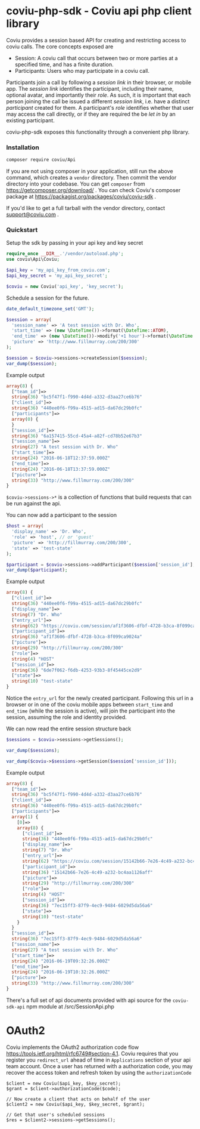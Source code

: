 coviu-php-sdk - Coviu api php client library
============================================


Coviu provides a session based API for creating and restricting access to coviu calls. The core concepts exposed are

* Session: A coviu call that occurs between two or more parties at a specified time, and has a finite duration.
* Participants: Users who may participate in a coviu call.

Participants join a call by following a _session link_ in their browser, or mobile app. The _session link_
identifies the participant, including their name, optional avatar, and importantly their _role_. As such,
it is important that each person joining the call be issued a different _session link_, i.e. have a distinct
_participant_ created for them. A participant's _role_ identifies whether that user may access the call directly,
or if they are required the be _let in_ by an existing participant.

coviu-php-sdk exposes this functionality through a convenient php library.


### Installation

```bash
composer require coviu/Api
```

If you are not using composer in your application, still run the above command, which creates a `vendor` directory. Then commit the vendor directory into your codebase. You can get `composer` from https://getcomposer.org/download/ . You can check Coviu's composer package at https://packagist.org/packages/coviu/coviu-sdk .

If you'd like to get a full tarball with the vendor directory, contact support@coviu.com .

### Quickstart

Setup the sdk by passing in your api key and key secret

```php
require_once __DIR__.'/vendor/autoload.php';
use coviu\Api\Coviu;

$api_key = 'my_api_key_from_coviu.com';
$api_key_secret = 'my_api_key_secret';

$coviu = new Coviu('api_key', 'key_secret');
```

Schedule a session for the future.

```php
date_default_timezone_set('GMT');

$session = array(
  'session_name' => 'A test session with Dr. Who',
  'start_time' => (new \DateTime())->format(\DateTime::ATOM),
  'end_time' => (new \DateTime())->modify('+1 hour')->format(\DateTime::ATOM),
  'picture' => 'http://www.fillmurray.com/200/300'
);

$session = $coviu->sessions->createSession($session);
var_dump($session);

```

Example output
```php
array(8) {
  ["team_id"]=>
  string(36) "bc5f47f1-f990-4d4d-a332-d3aa27ce6b76"
  ["client_id"]=>
  string(36) "440ee0f6-f99a-4515-ad15-da67dc29b0fc"
  ["participants"]=>
  array(0) {
  }
  ["session_id"]=>
  string(36) "6a157415-55cd-45a4-a82f-cd78b52e67b3"
  ["session_name"]=>
  string(27) "A test session with Dr. Who"
  ["start_time"]=>
  string(24) "2016-06-18T12:37:59.000Z"
  ["end_time"]=>
  string(24) "2016-06-18T13:37:59.000Z"
  ["picture"]=>
  string(33) "http://www.fillmurray.com/200/300"
}
```

`$coviu->sessions->*` is a collection of functions that build requests that can be run against the api.


You can now add a participant to the session

```php
$host = array(
  'display_name' => 'Dr. Who',
  'role' => 'host', // or 'guest'
  'picture' => 'http://fillmurray.com/200/300',
  'state' => 'test-state'
);

$participant = $coviu->sessions->addParticipant($session['session_id'], $host);
var_dump($participant);
```

Example output
```php
array(8) {
  ["client_id"]=>
  string(36) "440ee0f6-f99a-4515-ad15-da67dc29b0fc"
  ["display_name"]=>
  string(7) "Dr. Who"
  ["entry_url"]=>
  string(62) "https://coviu.com/session/af1f3606-dfbf-4728-b3ca-8f099ca9024a"
  ["participant_id"]=>
  string(36) "af1f3606-dfbf-4728-b3ca-8f099ca9024a"
  ["picture"]=>
  string(29) "http://fillmurray.com/200/300"
  ["role"]=>
  string(4) "HOST"
  ["session_id"]=>
  string(36) "6de7f062-f6db-4253-93b3-8f45445ce2d9"
  ["state"]=>
  string(10) "test-state"
}
```

Notice the `entry_url` for the newly created participant. Following this url in a browser or in one of the coviu mobile apps
between `start_time` and `end_time` (while the session is active), will join the participant into the session, assuming
the role and identity provided.


We can now read the entire session structure back
```php
$sessions = $coviu->sessions->getSessions();

var_dump($sessions);

var_dump($coviu->$sessions->getSession($session['session_id']));
```

Example output
```php
array(8) {
  ["team_id"]=>
  string(36) "bc5f47f1-f990-4d4d-a332-d3aa27ce6b76"
  ["client_id"]=>
  string(36) "440ee0f6-f99a-4515-ad15-da67dc29b0fc"
  ["participants"]=>
  array(1) {
    [0]=>
    array(8) {
      ["client_id"]=>
      string(36) "440ee0f6-f99a-4515-ad15-da67dc29b0fc"
      ["display_name"]=>
      string(7) "Dr. Who"
      ["entry_url"]=>
      string(62) "https://coviu.com/session/15142b66-7e26-4c49-a232-bc4aa1126aff"
      ["participant_id"]=>
      string(36) "15142b66-7e26-4c49-a232-bc4aa1126aff"
      ["picture"]=>
      string(29) "http://fillmurray.com/200/300"
      ["role"]=>
      string(4) "HOST"
      ["session_id"]=>
      string(36) "7ec15ff3-87f9-4ec9-9484-6029d5da56a6"
      ["state"]=>
      string(10) "test-state"
    }
  }
  ["session_id"]=>
  string(36) "7ec15ff3-87f9-4ec9-9484-6029d5da56a6"
  ["session_name"]=>
  string(27) "A test session with Dr. Who"
  ["start_time"]=>
  string(24) "2016-06-19T09:32:26.000Z"
  ["end_time"]=>
  string(24) "2016-06-19T10:32:26.000Z"
  ["picture"]=>
  string(33) "http://www.fillmurray.com/200/300"
}
```

There's a full set of api documents provided with api source for the `coviu-sdk-api` npm module at /src/SessionApi.php

OAuth2
======

Coviu implements the OAuth2 authorization code flow https://tools.ietf.org/html/rfc6749#section-4.1. Coviu requires that you
register you `redirect_url` ahead of time in `Applications` section of your api team account. Once a user
has returned with a authorization code, you may recover the access token and refresh token by using the `authorizationCode`

```
$client = new Coviu($api_key, $key_secret);
$grant = $client->authorizationCode($code);

// Now create a client that acts on behalf of the user
$client2 = new Coviu($api_key, $key_secret, $grant);

// Get that user's scheduled sessions
$res = $client2->sessions->getSessions();
```
